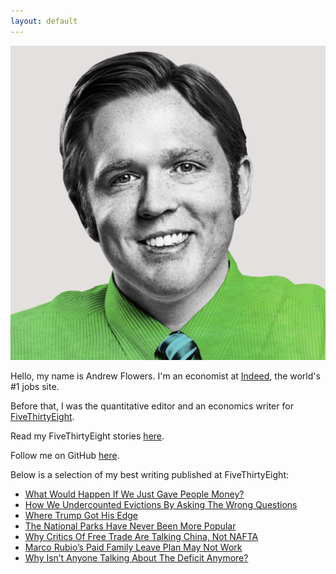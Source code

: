 ```yaml
---
layout: default
---
```


![](/assets/ANDREWFLOWERS_fivethirtyeight_headshot.jpeg)

Hello, my name is Andrew Flowers. I'm an economist at [Indeed](https://www.indeed.com/), the world's #1 jobs site. 

Before that, I was the quantitative editor and an economics writer for [FiveThirtyEight](http://fivethirtyeight.com). 

Read my FiveThirtyEight stories [here](http://fivethirtyeight.com/contributors/andrew-flowers/). 

Follow me on GitHub [here](http://github.com/andrewflowers).

Below is a selection of my best writing published at FiveThirtyEight:

* [What Would Happen If We Just Gave People Money?](http://fivethirtyeight.com/features/universal-basic-income/)
* [How We Undercounted Evictions By Asking The Wrong Questions](https://fivethirtyeight.com/features/how-we-undercounted-evictions-by-asking-the-wrong-questions/)
* [Where Trump Got His Edge](http://fivethirtyeight.com/features/where-trump-got-his-edge/)
* [The National Parks Have Never Been More Popular](http://fivethirtyeight.com/features/the-national-parks-have-never-been-more-popular/)
* [Why Critics Of Free Trade Are Talking China, Not NAFTA](http://fivethirtyeight.com/features/why-critics-of-free-trade-are-talking-china-not-nafta/)
* [Marco Rubio’s Paid Family Leave Plan May Not Work](http://fivethirtyeight.com/features/marco-rubios-paid-family-leave-plan-may-not-work/)
* [Why Isn’t Anyone Talking About The Deficit Anymore?](http://fivethirtyeight.com/features/why-isnt-anyone-talking-about-the-deficit-anymore/)

